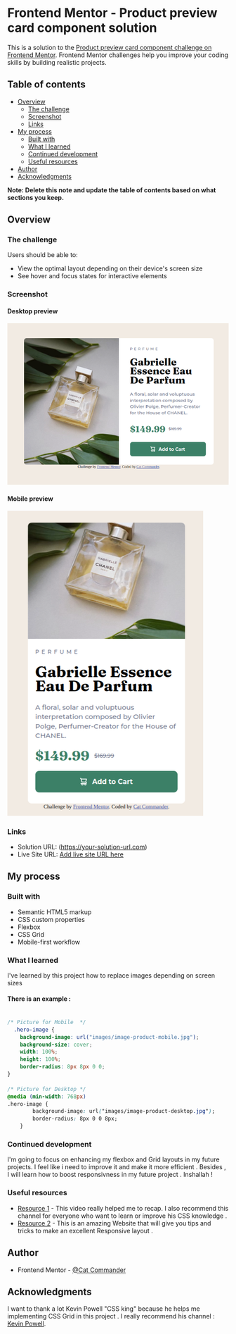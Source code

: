 # Frontend Mentor - Product preview card component solution

This is a solution to the [Product preview card component challenge on Frontend Mentor](https://www.frontendmentor.io/challenges/product-preview-card-component-GO7UmttRfa). Frontend Mentor challenges help you improve your coding skills by building realistic projects. 

## Table of contents

- [Overview](#overview)
  - [The challenge](#the-challenge)
  - [Screenshot](#screenshot)
  - [Links](#links)
- [My process](#my-process)
  - [Built with](#built-with)
  - [What I learned](#what-i-learned)
  - [Continued development](#continued-development)
  - [Useful resources](#useful-resources)
- [Author](#author)
- [Acknowledgments](#acknowledgments)

**Note: Delete this note and update the table of contents based on what sections you keep.**

## Overview

### The challenge

Users should be able to:

- View the optimal layout depending on their device's screen size
- See hover and focus states for interactive elements

### Screenshot

#### Desktop preview
![](./screenshot1.png)

#### Mobile preview
![](./screenshot2.png)



### Links

- Solution URL: (https://your-solution-url.com)
- Live Site URL: [Add live site URL here](https://your-live-site-url.com)

## My process

### Built with

- Semantic HTML5 markup
- CSS custom properties
- Flexbox
- CSS Grid
- Mobile-first workflow


### What I learned

I've learned by this project how to replace images depending on screen sizes 

#### There is an example :

``` css

/* Picture for Mobile  */
  .hero-image {
    background-image: url("images/image-product-mobile.jpg");
    background-size: cover;
    width: 100%;
    height: 100%;
    border-radius: 8px 8px 0 0;
}

/* Picture for Desktop */
@media (min-width: 768px)
.hero-image {
        background-image: url("images/image-product-desktop.jpg");
        border-radius: 8px 0 0 8px;
    }

```


### Continued development

I'm going to focus on enhancing my flexbox and Grid layouts in my future projects. I feel like i need to improve it and make it more efficient . Besides , I will learn how to boost responsivness in my future project . Inshallah ! 

### Useful resources

- [Resource 1](https://www.youtube.com/watch?v=rg7Fvvl3taU&list=LL&index=17&t=40s) - This video really helped me  to recap. I also recommend this channel for everyone who want to learn or improve his CSS knowledge .
- [Resource 2](https://courses.kevinpowell.co/conquering-responsive-layouts) - This is an amazing Website that will give you tips and tricks to make an excellent Responsive layout . 


## Author

- Frontend Mentor - [@Cat Commander](https://www.frontendmentor.io/profile/Fcommander181)


## Acknowledgments

I want to thank a lot Kevin Powell "CSS king" because he helps me implementing CSS Grid in this project . I really recommend his channel : [Kevin Powell](https://www.youtube.com/@KevinPowell).

